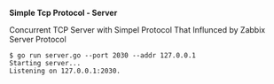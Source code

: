 **Simple Tcp Protocol - Server**

Concurrent TCP Server with Simpel Protocol That Influnced by Zabbix Server Protocol  

```
$ go run server.go --port 2030 --addr 127.0.0.1
Starting server...
Listening on 127.0.0.1:2030.
```